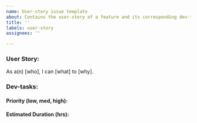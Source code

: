 ```yaml
---
name: User-story issue template
about: Contains the user-story of a feature and its corresponding dev-tasks.
title: ''
labels: user-story
assignees: ''

---
```


### User Story: 
As a(n) [who], I can [what] to [why]. 

### Dev-tasks:

#### Priority (low, med, high): 

#### Estimated Duration (hrs): 
